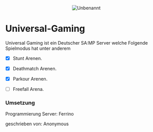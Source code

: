 <p align="center"><img src="https://i.ibb.co/wc2xY7M/Unbenannt.png" alt="Unbenannt" border="0"</p>

# Universal-Gaming
Universal Gaming ist ein Deutscher SA:MP Server welche Folgende Spielmodus hat unter anderem

- [x] Stunt Arenen.
- [x] Deathmatch Arenen.
- [x] Parkour Arenen.
- [ ] Freefall Arena.



### Umsetzung
Programmierung Server: Ferrino

geschrieben von: Anonymous
